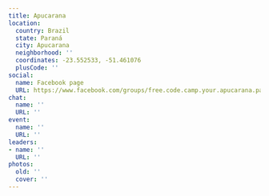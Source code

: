 ```yaml
---
title: Apucarana
location:
  country: Brazil
  state: Paraná
  city: Apucarana
  neighborhood: ''
  coordinates: -23.552533, -51.461076
  plusCode: ''
social:
  name: Facebook page
  URL: https://www.facebook.com/groups/free.code.camp.your.apucarana.parana
chat:
  name: ''
  URL: ''
event:
  name: ''
  URL: ''
leaders:
- name: ''
  URL: ''
photos:
  old: ''
  cover: ''
---
```

